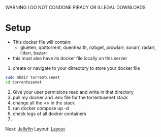 WARNING I DO NOT CONDONE PIRACY OR ILLEGAL DOWNLOADS
# Setup
* This docker file will contain:
  * glueten, qbittorrent, duenhealth, nzbget, prowlarr, sonarr, radarr, lidarr, bazarr
* this must also have its docker file locally on this server
1. create or navigate to your dirrectory to store your docker file
```bash
sudo mkdir torrentusenet
cd torrentusenet
```
2. Give your user permisions read and write in that directory
3. pull my docker and .env file for the torrentusenet stack
4. change all the <> in the stack
5. run docker compose up -d
6. check logs of all docker containers
7. 
Next: [Jellyfin](../Jellyfin)
Layout: [Layout](../Layout)
